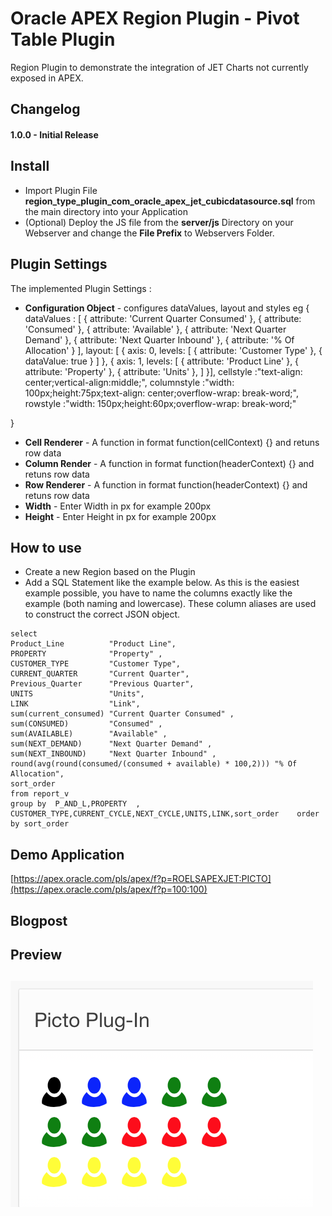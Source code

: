 # Oracle APEX Region Plugin - Pivot Table Plugin
Region Plugin to demonstrate the integration of JET Charts not currently exposed in APEX.


## Changelog

#### 1.0.0 - Initial Release


## Install

- Import Plugin File **region_type_plugin_com_oracle_apex_jet_cubicdatasource.sql** from the main directory into your Application
- (Optional) Deploy the JS file from the **server/js** Directory on your Webserver and change the **File Prefix** to Webservers Folder.


## Plugin Settings

The implemented Plugin Settings  :
- **Configuration Object** -  configures dataValues, layout and styles 
eg 
{
	dataValues : [
	    { attribute: 'Current Quarter Consumed' },
	    { attribute: 'Consumed' },
	    { attribute: 'Available' },
	    { attribute: 'Next Quarter Demand' },
	    { attribute: 'Next Quarter Inbound' },
	    { attribute: '% Of Allocation' }
	],
	layout: [
	{
		axis: 0,
		levels: [
			{ attribute: 'Customer Type' },
			{ dataValue: true }
		]
	}, 
	{
		axis: 1,
		levels: [
			{ attribute: 'Product Line' },
			{ attribute: 'Property' },
			{ attribute: 'Units' },
		]
	}],
	cellstyle        :"text-align: center;vertical-align:middle;",
	columnstyle      :"width: 100px;height:75px;text-align: center;overflow-wrap: break-word;",
	rowstyle         :"width: 150px;height:60px;overflow-wrap: break-word;"
	
}

- **Cell Renderer** - A function in format function(cellContext) {} and retuns row data 
- **Column Render** - A function in format function(headerContext) {} and retuns row data 
- **Row Renderer**  - A function in format function(headerContext) {} and retuns row data 
- **Width**         - Enter Width in px for example 200px
- **Height**        - Enter Height in px for example 200px

## How to use
- Create a new Region based on the Plugin
- Add a SQL Statement like the example below. As this is the easiest example possible, you have to name the columns exactly like the example (both naming and lowercase). These column aliases are used to construct the correct JSON object.
```
select  
Product_Line          "Product Line",
PROPERTY              "Property" , 
CUSTOMER_TYPE         "Customer Type",
CURRENT_QUARTER       "Current Quarter",
Previous_Quarter      "Previous Quarter",
UNITS                 "Units",
LINK                  "Link",
sum(current_consumed) "Current Quarter Consumed" ,  
sum(CONSUMED) 	      "Consumed" ,
sum(AVAILABLE)        "Available" ,
sum(NEXT_DEMAND)      "Next Quarter Demand" ,
sum(NEXT_INBOUND)     "Next Quarter Inbound" ,
round(avg(round(consumed/(consumed + available) * 100,2))) "% Of Allocation",
sort_order 
from report_v 
group by  P_AND_L,PROPERTY  , CUSTOMER_TYPE,CURRENT_CYCLE,NEXT_CYCLE,UNITS,LINK,sort_order    order by sort_order 

```

## Demo Application
[https://apex.oracle.com/pls/apex/f?p=ROELSAPEXJET:PICTO](https://apex.oracle.com/pls/apex/f?p=100:100)

## Blogpost


## Preview
## ![](https://github.com/APEXGru/JET-PictoChart/raw/master/preview.png)
